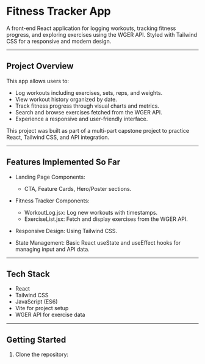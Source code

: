 # Fitness Tracker App

A front-end React application for logging workouts, tracking fitness progress, and exploring exercises using the WGER API. Styled with Tailwind CSS for a responsive and modern design.

---

## Project Overview

This app allows users to:

- Log workouts including exercises, sets, reps, and weights.
- View workout history organized by date.
- Track fitness progress through visual charts and metrics.
- Search and browse exercises fetched from the WGER API.
- Experience a responsive and user-friendly interface.

This project was built as part of a multi-part capstone project to practice React, Tailwind CSS, and API integration.

---

## Features Implemented So Far

- Landing Page Components:  
  - CTA, Feature Cards, Hero/Poster sections.

- Fitness Tracker Components:  
  - WorkoutLog.jsx: Log new workouts with timestamps.  
  - ExerciseList.jsx: Fetch and display exercises from the WGER API.

- Responsive Design: Using Tailwind CSS.  
- State Management: Basic React useState and useEffect hooks for managing input and API data.

---

## Tech Stack

- React
- Tailwind CSS
- JavaScript (ES6)
- Vite for project setup
- WGER API for exercise data

---

## Getting Started

1. Clone the repository:

```bash
